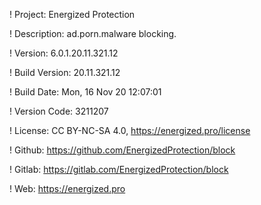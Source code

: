 ! Project: Energized Protection

! Description: ad.porn.malware blocking.

! Version: 6.0.1.20.11.321.12

! Build Version: 20.11.321.12

! Build Date: Mon, 16 Nov 20 12:07:01

! Version Code: 3211207

! License: CC BY-NC-SA 4.0, https://energized.pro/license

! Github: https://github.com/EnergizedProtection/block

! Gitlab: https://gitlab.com/EnergizedProtection/block


! Web: https://energized.pro

